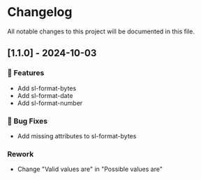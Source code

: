 # Changelog

All notable changes to this project will be documented in this file.

## [1.1.0] - 2024-10-03

### 🚀 Features

- Add sl-format-bytes
- Add sl-format-date
- Add sl-format-number

### 🐛 Bug Fixes

- Add missing attributes to sl-format-bytes

### Rework

- Change "Valid values are" in "Possible values are"

<!-- generated by git-cliff -->
